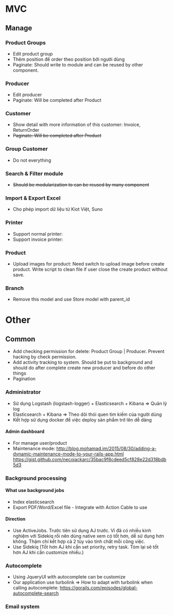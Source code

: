 # MVC
## Manage
### Product Groups
- Edit product group
- Thêm position để order theo position bởi người dùng
- Paginate: Should write to module and can be reused by other component.

### Producer
- Edit producer
- Paginate: Will be completed after Product

### Customer
- Show detail with more information of this customer: Invoice, ReturnOrder
- ~~Paginate: Will be completed after Product~~

### Group Customer
- Do not everything

### Search & Filter module
- ~~Should be modularization to can be reused by many component~~ 

### Import & Export Excel
- Cho phép import dữ liệu từ Kiot Việt, Suno

### Printer
- Support normal printer: 
- Support invoice printer:

### Product
- Upload images for product: Need switch to upload image before create product. Write script to clean file if user close the create product without save.

### Branch
- Remove this model and use Store model with parent_id

# Other
## Common
- Add checking permission for delete: Product Group | Producer. Prevent hacking by check permission. 
- Add activity tracking to system. Should be put to background and should do after complete create new producer and before do other things
- Pagination

### Administrator
- Sử dụng Logstash (logstash-logger) + Elasticsearch + Kibana => Quản lý log
- Elasticsearch + Kibana => Theo dõi thói quen tìm kiếm của người dùng
- Kết hợp sử dụng docker để việc deploy sản phẩm trở lên dễ dàng

#### Admin dashboard
- For manage user/product
- Maintenance mode: http://blog.mohamad.im/2015/08/30/adding-a-dynamic-maintenance-mode-to-your-rails-app.html https://gist.github.com/necojackarc/35bac9f8cdeed5cf828e22d318bdb5d3

### Background processing
#### What use background jobs
- Index elasticsearch
- Export PDF/Word/Excel file - Integrate with Action Cable to use

#### Direction
- Use ActiveJobs. Trước tiên sử dụng AJ trước. Vì đã có nhiều kinh nghiệm với Sidekiq rồi nên dùng native xem có tốt hơn, dễ sử dụng hơn không. Thậm chí kết hợp cả 2 tùy vào tính chất mỗi công việc. 
- Use Sidekiq (Tốt hơn AJ khi cần set priority, retry task. Tóm lại sẽ tốt hơn AJ khi cần customize nhiều.)

### Autocomplete
- Using JqueryUI with autocomplete can be customize
- Our application use turbolink => How to adapt with turbolink when calling autocomplete: https://gorails.com/episodes/global-autocomplete-search

### Email system
